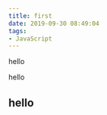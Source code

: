 ```yaml
---
title: first
date: 2019-09-30 08:49:04
tags: 
- JavaScript
---
```



<div>hello</div>
<p>hello</p>

## hello